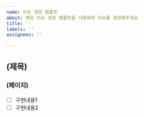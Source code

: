 ```yaml
---
name: 이슈 생성 템플릿
about: 해당 이슈 생성 템플릿을 사용하여 이슈를 생성해주세요
title: ''
labels: ''
assignees: ''

---
```


## (제목)
### (페이지)
- [ ] 구현내용1
- [ ] 구현내용2
